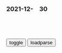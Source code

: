 ### 2021-12-　30

```note
```

<table id="tbc" style="white-space:pre-wrap">
</table>
<button onclick="toggleb()">toggle</button>
<button onclick="loadparse()">loadparse</button>
<br>
<!-- 🌸<br>🍅-　-🍑<hr>🍀 -->
<pre>
<textarea rows="30" cols="100" style="display: none" id="tar">

<font size="2"><b>
西安“秦王嬴政”做核酸画面走红，网友：秦始皇核酸珍贵画面流出,社会,奇闻轶事,好看视频</b></font><br>
https://haokan.baidu.com/v?vid=8513845995707547566&sfrom=baidu-feed

<font size="1" style="color:#DCDCDC"><b>2021/12/30 下午8:50:40</b></font><br>

<font size="2"><b>
秦始皇为核酸检测人员送饺子|新冠肺炎_新浪新闻</b></font><br>
http://k.sina.com.cn/article_1915671961_m722ed5990330110m4.html

<font size="1" style="color:#DCDCDC"><b>2021/12/30 下午8:50:47</b></font><br>

<font size="2"><b>
乾隆抄了张廷玉家多少银子？虽然数量巨大，来路却很合法</b></font><br>
https://mbd.baidu.com/newspage/data/landingsuper?context=%7B%22nid%22%3A%22news_9665556224359801919%22%7D&n_type=-1&p_from=-1

查张廷玉贪污并不是乾隆的目的。乾隆真正的想法，是想看一看张廷玉有没有，和亲家朱荃一样，家里有反对自己和朝廷的书信。

结果证明，张廷玉对自己，对整个清朝都是忠心耿耿的，并没有半点不臣之心。就算是张廷玉贪污了一点钱，乾隆都会睁一只眼闭一只眼，很何况没有。

<font size="1" style="color:#DCDCDC"><b>2021/12/30 下午4:55:48</b></font><br>

<font size="2"><b>
10首你经常听到，却叫不出名字的BGM！第一首咋听咋觉得像骂人！,音乐,流行音乐,好看视频</b></font><br>
https://haokan.baidu.com/v?vid=3540964522821067842&sfrom=baidu-feed

<font size="1" style="color:#DCDCDC"><b>2021/12/30 下午4:46:53</b></font><br>

<font size="2"><b>
迪士尼超5000人深夜排队买玩偶，有人憋到尿血，到底谁是谁的玩偶_凌晨3点超5000人迪士尼排队买玩偶_5000人排队买玩偶 上海迪士尼道歉_因为</b></font><br>
https://www.sohu.com/a/513027275_120990209

https://p0.itc.cn/images01/20211230/f84f85837e264273b206a0e0d1b38abc.jpeg

<font size="1" style="color:#DCDCDC"><b>2021/12/30 下午2:41:13</b></font><br>

<font size="2"><b>
岩田剛典のanan官能ヌードがヤバすぎるwwEXILE・三代目JSBが... - ３次エロ画像 - エロ画像</b></font><br>
https://ja.porn-images-xxx.com/image/goen-iwata-anan-sensuality-nude-is-too-dangerous-wwexile-3rd-jsb/

https://static3.porn-images-xxx.com/upload/20180226/530/542679/1.jpg

<font size="1" style="color:#DCDCDC"><b>2021/12/30 下午2:36:27</b></font><br>

<font size="2"><b>
多国渴望回归zg？真相让人震怒！</b></font><br>
https://baijiahao.baidu.com/s?id=1664103779328466627&wfr=spider&for=pc

<font size="1" style="color:#DCDCDC"><b>2022/1/6 上午11:16:06</b></font><br>

<font size="2"><b>
独家：zg大使还原“h萨克斯坦渴望回归zg”风波始末</b></font><br>
https://baijiahao.baidu.com/s?id=1664156919722503283&wfr=spider&for=pc

<font size="1" style="color:#DCDCDC"><b>2022/1/6 上午11:15:15</b></font><br>

<font size="2"><b>
6332平方公里庞大湖泊，曾是我g内湖，现在却成邻gg土</b></font><br>
https://baijiahao.baidu.com/s?id=1720397212635058652&wfr=spider&for=pc

<font size="1" style="color:#DCDCDC"><b>2021/12/30 下午2:44:45</b></font><br>

<font size="2"><b>
h萨克斯坦：从未入侵过zg，为何占领我们的领土却是第二多？|eg|内陆g|j尔吉斯斯坦_网易订阅</b></font><br>
https://www.163.com/dy/article/G6PNLN980535PGPZ.html

有一个与我g相邻的gj，从未参与过对我们的侵略战争，但却是除e罗斯以外，占有我gl土第二多的gj，

f发生
h萨克斯坦渴望回归zg

s美偲
h萨克斯坦就是m古人建立的gj，也就是zg人。种子都不是e罗斯人种。

<font size="1" style="color:#DCDCDC"><b>2022/1/6 上午11:09:26</b></font><br>

<font size="2"><b>
18200平方公里庞大湖泊，曾是我g边m放牧地，现在成邻g内湖</b></font><br>
https://mbd.baidu.com/newspage/data/landingsuper?context=%7B%22nid%22%3A%22news_8840428096664574176%22%7D&n_type=-1&p_from=-1

沙e近代不断向东入侵的时候，
庞大的巴尔喀什湖脱离了我g，划入了沙e。

而且我g跟h萨克斯坦完成了划界，基本上承认了巴尔喀什湖的割让。

t哥earth
还有上帝的眼泪，伊塞克湖，太美了。可惜

z九曲濂溪学车的梅花
还有瀚海

　yyyyyyyyyy791
既然谈不回来，我们手里的枪不是烧火棍，狠狠地揍它。

y花石h2U6r
怎么不说说苏武牧羊的地方，北海还要大呢，世界最深的湖。

　ober老毛子还我贝加尔湖
 贝加尔湖

　hffsdhbb
gj强大了，逝去的都会要回来

　p0626
m族主义光芒四射！

　23456zxczxc12
用武力收回来！

<font size="1" style="color:#DCDCDC"><b>2021/12/30 下午2:06:43</b></font><br>

<font size="2"><b>
巴菲特：对市场你要一直保持开放的心态</b></font><br>
https://news.futunn.com/video?news_id=11909733&level=1&data_ticket=1640843412232062

<font size="1" style="color:#DCDCDC"><b>2021/12/30 下午1:50:21</b></font><br>

<font size="2"><b>
圣人求心不求佛，愚人求佛不求心——十首禅意诗词</b></font><br>
https://www.sohu.com/a/133523748_146329

身是菩提树，

心如明镜台。

时时勤拂拭，

勿使惹尘埃。

——神秀大师《修行偈颂》

若无闲事挂心头，

便是人间好时节。

——慧开禅师《颂平常心是道》

佛在灵山莫远求，

灵山只在汝心头。

人人有座灵山塔，

好向灵山塔下修。

——吴承恩《西游记》乌巢禅师偈子

慧能大师在《六祖坛经》里面说：圣人求心不求佛，愚人求佛不求心。

<font size="1" style="color:#DCDCDC"><b>2021/12/30 下午1:48:06</b></font><br>

<font size="2"><b>
朱高炽在位不足一年，为啥能名垂青史？只因他解决了四个天大难题</b></font><br>
https://mbd.baidu.com/newspage/data/landingsuper?context=%7B%22nid%22%3A%22news_8404243286984524536%22%7D&n_type=-1&p_from=-1

<font size="1" style="color:#DCDCDC"><b>2021/12/30 下午1:43:32</b></font><br>

<font size="2"><b>
跟踪：梁家辉太会吃了，清蒸石斑、炸鸡块、佛跳墙，馋死了,影视,犯罪片,好看视频</b></font><br>
https://haokan.baidu.com/v?vid=14268777472914705346&sfrom=baidu-feed

<font size="1" style="color:#DCDCDC"><b>2021/12/30 下午1:41:52</b></font><br>

<font size="2"><b>
团长：炮灰团弄猪肉炖白菜，各出一个材料，结果拿来粉条的最豪横,影视,战争片,好看视频</b></font><br>
https://haokan.baidu.com/v?vid=4599476559763808856&sfrom=baidu-feed

　k救命啊哥哥们
小说最后基本被自己人弄死了

<font size="1" style="color:#DCDCDC"><b>2021/12/30 下午1:29:51</b></font><br>

<font size="2"><b>
在一种罪恶z度下，加害者是另一种意义上的囚徒？</b></font><br>
https://m.thepaper.cn/baijiahao_16048223

《没有宽恕就没有未来》
幸运的是，南非不仅有曼德拉这样的伟人，还有改变了南非甚至也改变了世界的“南非真相与和解委员会”。作为真相与和解委员会的主席，德斯蒙德·图图大主教以他的深邃智慧和无畏的精神，向世界解答了南非在sh转型的关键时刻，何以在“纽伦堡审判”和“全m遗忘”之外，选择了第三条道路，即以赦免换取罪恶真相的完全披露，实现加害者与受害者的和解，走出以血还血的漩涡，

从1996年开始，在图图大主教的主持下，真相与和解委员会通过当事各方提供证言，就1960—1994年期间南非人q状况还原历史真相，既揭露了种族主义zq虐待黑人的罪恶，也不回避非国大等黑人解放组织的暴力活动曾经迫害反对派、侵犯人q的问题。

在图图看来，乌班图精神是非洲传统文化的精髓。一个有乌班图精神的人，必定慷慨、好客、友善、关怀他人且常有怜悯之心。在乌班图精神的感召下，人们相信即使种族隔离的支持者，也是其实施和狂热支持的z度的受害者；相信无论加害者愿意与否，他在实施加害时也必然失去了人性。

这是一个暗含隐喻的姿势——萨克斯没有用幸存的胳膊为失去的胳膊复仇，而是用它握住敌人的手。据说，亨利离开宴会回家后痛哭了两个星期。这个细节不得不让我们重新回到图图对人性与道德的理解——这个世界是有道德存在的，尽管所有证据显示出的，可能是个相反的世界，但邪恶、不公、压迫和谎言，绝不会是世界最后的归宿。

而真相同样是重要的。宽恕并非不问是非。

<font size="1" style="color:#DCDCDC"><b>2021/12/30 下午1:19:46</b></font><br>

<font size="2"><b>
集结号：谷子地为找战友遗骨，不眠不夜的挖煤矿，直接惊动首长,影视,战争片,好看视频</b></font><br>
https://haokan.baidu.com/v?vid=4116529897881224517&sfrom=baidu-feed

<font size="1" style="color:#DCDCDC"><b>2022/1/14 上午11:43:09</b></font><br>

<font size="2"><b>
集结号：有一种香叫张涵予，一口焖子就粉条，光看着就馋人,影视,战争片,好看视频</b></font><br>
https://haokan.baidu.com/v?vid=7163946839998442594&sfrom=baidu-feed

不惜一切代价。

听不见号声，你就是打剩下最后一个人，也得给我接着打下去。

j庐人境9veGe
一开始就是骗局，又是酒又是肉，还有烟！糊弄傻小子了！

x心愫i
老谷子呀！你难道感觉不到这是让你吃的是断头肉！喝的是断头酒！还送的断头烟儿呀！

<font size="1" style="color:#DCDCDC"><b>2021/12/30 下午1:16:33</b></font><br>

<font size="2"><b>
推荐 新h社新闻信息报道中的j用词和慎用词（2016年7月修订）之八 - 知乎</b></font><br>
https://zhuanlan.zhihu.com/p/250276619

<font size="1" style="color:#DCDCDC"><b>2021/12/30 上午11:21:12</b></font><br>

<font size="2"><b>
拜登发年终总结自夸z绩，评论区翻车……</b></font><br>
https://mbd.baidu.com/newspage/data/landingsuper?context=%7B%22nid%22%3A%22news_8727198323461666651%22%7D&n_type=-1&p_from=-1

<font size="1" style="color:#DCDCDC"><b>2021/12/30 上午11:17:09</b></font><br>

<font size="2"><b>
如何看待不让评l的新闻？ - 知乎</b></font><br>
https://www.zhihu.com/question/46205766

https://pic1.zhimg.com/80/v2-3a1b392b4c6fda2fe927a2041f3ddeec_720w.jpg

<font size="1" style="color:#DCDCDC"><b>2021/12/30 上午11:18:08</b></font><br>

<font size="2"><b>
新闻播报与评论的关键是？</b></font><br>
https://baijiahao.baidu.com/s?id=1720212592974118689&wfr=spider&for=pc

<font size="1" style="color:#DCDCDC"><b>2021/12/30 上午11:16:04</b></font><br>

<font size="2"><b>
汪小f关闭评论|汪小f|大S|徐熙y_新浪新闻</b></font><br>
http://k.sina.com.cn/article_2593496501_9a959db502701etr7.html

<font size="1" style="color:#DCDCDC"><b>2021/12/30 上午11:16:39</b></font><br>

<font size="2"><b>
王力h被前妻李靓l爆出猛料后 深夜悄悄上线删除动态关闭评论功能_腾讯新闻</b></font><br>
https://new.qq.com/omn/20211218/20211218A06LX000.html

<font size="1" style="color:#DCDCDC"><b>2021/12/30 上午11:16:16</b></font><br>

<font size="2"><b>
雁默：为何操弄“辱h”议题，能成为绝佳商机？</b></font><br>
https://mbd.baidu.com/newspage/data/landingsuper?context=%7B%22nid%22%3A%22news_9390775847418386050%22%7D&n_type=-1&p_from=-1

大家都熟悉的就是“黑人牙膏”，或是以爱斯基摩人作为冰棒主题，这两个例子算是最温和的。我还看过利用印地安人卖枪械的广告——明明枪支是对印地安人进行种族灭绝的主要凶器。
https://pics0.baidu.com/feed/f3d3572c11dfa9ec3af05c59f1c1500a908fc1b9.jpeg?token=c2b3f7a0c88855dd15aa70079d647300

“三只松鼠”还不一定，尤其是当风向被引导至对丹凤眼的歧视时。

zg是大g，gm是大gm，动辄表现出受到冒犯的群情激愤，会让外国人觉得zg人自信不足，

<font size="1" style="color:#DCDCDC"><b>2021/12/30 上午11:05:24</b></font><br>

脚，脸
https://lupic.cdn.bcebos.com/20210629/886974_14.jpg

</textarea>
</pre>
<!-- 🍀<br>🍑-　-🍅<hr>🌸 -->

```tip
```

<script src="https://cdn.jsdelivr.net/npm/jquery@3.5.1/dist/jquery.min.js"></script>

<link rel="stylesheet" href="https://cdn.jsdelivr.net/gh/fancyapps/fancybox@3.5.7/dist/jquery.fancybox.min.css" />
<script src="https://cdn.jsdelivr.net/gh/fancyapps/fancybox@3.5.7/dist/jquery.fancybox.min.js"></script>

<script type="text/javascript">

var __urlRegex = /(\b(https?|ftp|file):\/\/[-A-Z0-9+&@#\/%?=~_|!:,.;]*[-A-Z0-9+&@#\/%=~_|])/ig;
var __imgRegex = /\.(?:jpe?g|gif|png)$/i;

loadparse();

function parseURL($string){

    var exp = __urlRegex;
    return $string.replace(exp,function(match){
            __imgRegex.lastIndex=0;
            if(__imgRegex.test(match)){
                return '<a data-fancybox="gallery" href="' + match.replace("/p=700", "")
                 + '"><img src="' + match.replace("/p=700", "/p=160x200")+'" width="64"></a>';
            }
            else{
                return '<a href="' + match + '" target="_blank">' + match + '</a>';
            }
        }
    );
}

function loadparse() {
  tbc.innerHTML = parseURL(tar.value);
}

function toggleb() {
  var x = document.getElementById("tar");
  if (x.style.display === "none") {
    x.style.display = "";
  } else {
    x.style.display = "none";
  }
}

</script>
